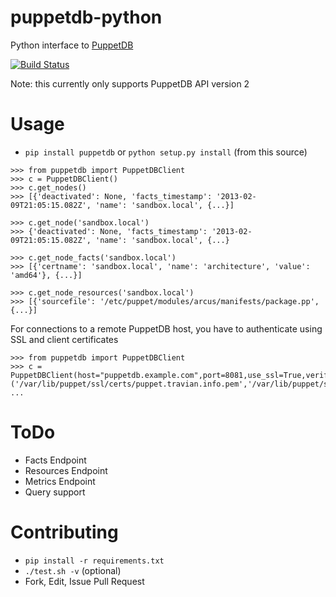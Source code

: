 # puppetdb-python
Python interface to [PuppetDB](http://docs.puppetlabs.com/puppetdb/1.1/index.html)

[![Build Status](https://travis-ci.org/arcus-io/puppetdb-python.png?branch=master)](https://travis-ci.org/arcus-io/puppetdb-python)

Note: this currently only supports PuppetDB API version 2

# Usage

* `pip install puppetdb` or `python setup.py install` (from this source)

```
>>> from puppetdb import PuppetDBClient
>>> c = PuppetDBClient()
>>> c.get_nodes()
>>> [{'deactivated': None, 'facts_timestamp': '2013-02-09T21:05:15.082Z', 'name': 'sandbox.local', {...}]

>>> c.get_node('sandbox.local')
>>> {'deactivated': None, 'facts_timestamp': '2013-02-09T21:05:15.082Z', 'name': 'sandbox.local', {...}

>>> c.get_node_facts('sandbox.local')
>>> [{'certname': 'sandbox.local', 'name': 'architecture', 'value': 'amd64'}, {...}]

>>> c.get_node_resources('sandbox.local')
>>> [{'sourcefile': '/etc/puppet/modules/arcus/manifests/package.pp', {...}]

```

For connections to a remote PuppetDB host, you have to authenticate using SSL and client certificates

```
>>> from puppetdb import PuppetDBClient
>>> c = PuppetDBClient(host="puppetdb.example.com",port=8081,use_ssl=True,verify='/var/lib/puppet/ssl/certs/ca.pem',cert=('/var/lib/puppet/ssl/certs/puppet.travian.info.pem','/var/lib/puppet/ssl/private_keys/puppet.travian.info.pem'))
...
```


# ToDo

* Facts Endpoint
* Resources Endpoint
* Metrics Endpoint
* Query support

# Contributing
* `pip install -r requirements.txt`
* `./test.sh -v` (optional)
* Fork, Edit, Issue Pull Request
